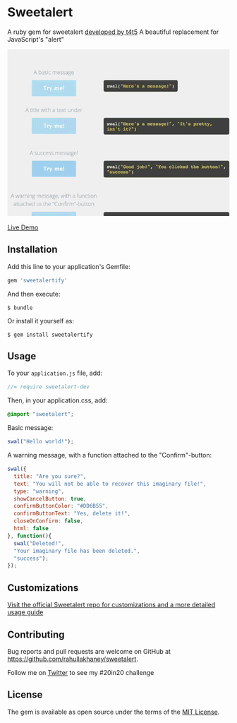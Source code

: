 # Sweetalert

A ruby gem for sweetalert [developed by t4t5](https://github.com/t4t5/sweetalert)
A beautiful replacement for JavaScript's "alert"

![Sweet Alert in Action](/sweetalert.gif)

[Live Demo](http://t4t5.github.io/sweetalert/)

## Installation

Add this line to your application's Gemfile:

```ruby
gem 'sweetalertify'
```

And then execute:

    $ bundle

Or install it yourself as:

    $ gem install sweetalertify

## Usage

To your ```application.js``` file, add:

```Javascript
//= require sweetalert-dev
```

Then, in your application.css, add:

```CSS
@import "sweetalert";
```

Basic message:

```Javascript
swal("Hello world!");
```

A warning message, with a function attached to the "Confirm"-button:

```Javascript
swal({
  title: "Are you sure?",
  text: "You will not be able to recover this imaginary file!",
  type: "warning",
  showCancelButton: true,
  confirmButtonColor: "#DD6B55",
  confirmButtonText: "Yes, delete it!",
  closeOnConfirm: false,
  html: false
}, function(){
  swal("Deleted!",
  "Your imaginary file has been deleted.",
  "success");
});
```

## Customizations
[Visit the official Sweetalert repo for customizations and a more detailed usage guide](https://github.com/t4t5/sweetalert)


## Contributing

Bug reports and pull requests are welcome on GitHub at https://github.com/rahullakhaney/sweetalert.

Follow me on [Twitter](https://www.twitter.com/istereotyep) to see my #20in20 challenge


## License

The gem is available as open source under the terms of the [MIT License](http://opensource.org/licenses/MIT).

